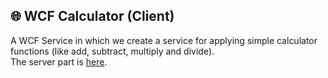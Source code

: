 ## :globe_with_meridians: WCF Calculator (Client)

A WCF Service in which we create a service for applying simple calculator functions (like add, subtract, multiply and divide).  
The server part is [here](https://github.com/mhavryliuk/EU_WCF_Calculator_Service "WCF Calculator (Service)").

